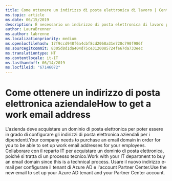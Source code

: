 ```yaml
---
title: Come ottenere un indirizzo di posta elettronica di lavoro | Centro per i partner
ms.topic: article
ms.date: 06/15/2019
description: È necessario un indirizzo di posta elettronica di lavoro per ottenere un account Azure AD nel centro per i Partner
author: LauraBrenner
ms.author: labrenne
ms.localizationpriority: medium
ms.openlocfilehash: 17f9ccd948f6a4cbf8cd2068a31e720c790f986f
ms.sourcegitcommit: 8305d8d1da404d75ce3120085724fe67da733eec
ms.translationtype: HT
ms.contentlocale: it-IT
ms.lasthandoff: 06/14/2019
ms.locfileid: "67146072"
---
```

# <a name="how-to-get-a-work-email-address"></a><span data-ttu-id="2d543-103">Come ottenere un indirizzo di posta elettronica aziendale</span><span class="sxs-lookup"><span data-stu-id="2d543-103">How to get a work email address</span></span>

<span data-ttu-id="2d543-104">L'azienda deve acquistare un dominio di posta elettronica per poter essere in grado di configurare gli indirizzi di posta elettronica aziendali per i dipendenti.</span><span class="sxs-lookup"><span data-stu-id="2d543-104">Your company needs to purchase an email domain in order for you to be able to set up work email addresses for your employees.</span></span> <span data-ttu-id="2d543-105">Collaborare con il reparto IT per acquistare un dominio di posta elettronica, poiché si tratta di un processo tecnico.</span><span class="sxs-lookup"><span data-stu-id="2d543-105">Work with your IT department to buy an email domain since this is a technical process.</span></span> <span data-ttu-id="2d543-106">Usare il nuovo indirizzo e-mail per configurare il tenant di Azure AD e l'account Partner Center.</span><span class="sxs-lookup"><span data-stu-id="2d543-106">Use the new email to set up your Azure AD tenant and your Partner Center account.</span></span>
